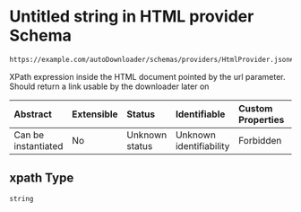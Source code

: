 # Untitled string in HTML provider Schema

```txt
https://example.com/autoDownloader/schemas/providers/HtmlProvider.json#/properties/xpath
```

XPath expression inside the HTML document pointed by the url parameter. Should return a link usable by the downloader later on

| Abstract            | Extensible | Status         | Identifiable            | Custom Properties | Additional Properties | Access Restrictions | Defined In                                                                      |
| :------------------ | :--------- | :------------- | :---------------------- | :---------------- | :-------------------- | :------------------ | :------------------------------------------------------------------------------ |
| Can be instantiated | No         | Unknown status | Unknown identifiability | Forbidden         | Allowed               | none                | [HtmlProvider.json*](../out/providers/HtmlProvider.json "open original schema") |

## xpath Type

`string`
